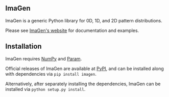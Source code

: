## ImaGen

ImaGen is a generic Python library for 0D, 1D, and 2D pattern
distributions.

Please see [ImaGen's website](http://ioam.github.com/imagen/) for documentation and
examples.


## Installation

ImaGen requires [NumPy](http://numpy.scipy.org/) and [Param](http://ioam.github.com/param/).

Official releases of ImaGen are available at [PyPI](http://pypi.python.org/pypi/imagen), and can be installed along with
dependencies via ``pip install imagen``.

Alternatively, after separately installing the dependencies, ImaGen
can be installed via ``python setup.py install``.
